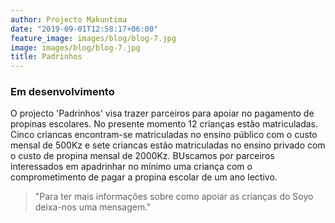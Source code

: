 ```yaml
---
author: Projecto Makuntima
date: "2019-09-01T12:58:17+06:00"
feature_image: images/blog/blog-7.jpg
image: images/blog/blog-7.jpg
title: Padrinhos
---
```

### Em desenvolvimento

O projecto 'Padrinhos' visa trazer parceiros para apoiar no pagamento de propinas escolares. No presente momento 12 crianças estão matriculadas. Cinco criancas encontram-se matriculadas no ensino público com o custo mensal de 500Kz e sete criancas estão matriculadas no ensino privado com o custo de propina mensal de 2000Kz. BUscamos por parceiros interessados em apadrinhar no mínimo uma criança com o comprometimento de pagar a propina escolar de um ano lectivo.  

> "Para ter mais informações sobre como apoiar as crianças do Soyo deixa-nos uma mensagem."

